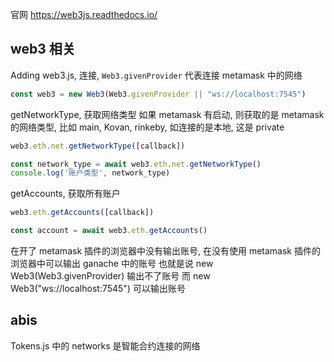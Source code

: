 
官网 https://web3js.readthedocs.io/

## web3 相关

Adding web3.js, 连接,  `Web3.givenProvider` 代表连接 metamask 中的网络
```js
const web3 = new Web3(Web3.givenProvider || "ws://localhost:7545")
```

getNetworkType, 获取网络类型 如果 metamask 有启动, 则获取的是 metamask 的网络类型, 比如 main, Kovan, rinkeby, 如连接的是本地, 这是 private
```js
web3.eth.net.getNetworkType([callback])

const network_type = await web3.eth.net.getNetworkType()
console.log('账户类型', network_type)
```

getAccounts, 获取所有账户
```js
web3.eth.getAccounts([callback])

const account = await web3.eth.getAccounts()
```
在开了 metamask 插件的浏览器中没有输出账号, 在没有使用 metamask 插件的浏览器中可以输出 ganache 中的账号
也就是说 new Web3(Web3.givenProvider) 输出不了账号
而 new Web3("ws://localhost:7545") 可以输出账号

## abis

Tokens.js 中的 networks 是智能合约连接的网络


